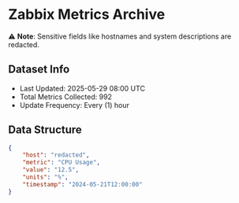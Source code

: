 # Zabbix Metrics Archive

⚠️ **Note**: Sensitive fields like hostnames and system descriptions are redacted.

## Dataset Info
- Last Updated: 2025-05-29 08:00 UTC
- Total Metrics Collected: 992
- Update Frequency: Every (1) hour

## Data Structure
```json
{
    "host": "redacted",
    "metric": "CPU Usage",
    "value": "12.5",
    "units": "%",
    "timestamp": "2024-05-21T12:00:00"
}
```
